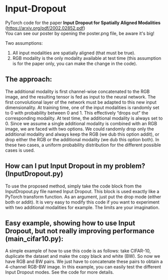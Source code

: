 # Input-Dropout
PyTorch code for the paper **Input Dropout for Spatially Aligned Modalities** (https://arxiv.org/pdf/2002.02852.pdf)<br/> 
You can see our poster by opening the poster.png file, be aware it's big!

Two assumptions:<br/>
1) All input modalities are spatially aligned (that must be true).<br/>
2) RGB modality is the only modality available at test time (this assumption is for the paper only, you can make the change in the code).

## **The approach:**<br/>
The additional modality is first channel-wise concatenated to the RGB image, and the resulting tensor is fed as input to the neural network. The first convolutional layer of the network must be adapted to this new input dimensionality. At training time, one of the input modalities is randomly set to 0 with probability between 0 and 1. This effectively “drops out” the corresponding modality. At test time, the additional modality is always set to 0. Since we assume a single additional modality is combined with an RGB image, we are faced with two options. We could randomly drop only the additional modality and always keep the RGB (we dub this option addit), or drop either the RGB or the additional modality (we dub this option both). In these two cases, a uniform probability distribution for the different possible cases is used.

## **How can I put Input Dropout in my problem? (InputDropout.py)**<br/>
To use the proposed method, simply take the code block from the InputDropout.py file named Input Dropout. This block is used exactly like a PyTorch transform function. As an argument, just put the drop mode (either both or addit). It is very easy to modify this code if you want to experiment with two additional modalities for example. The limits are your imagination.


## **Easy example, showing how to use Input Dropout, but not really improving performance (main_cifar10.py):** <br/>
A simple example of how to use this code is as follows: take CIFAR-10, duplicate the dataset and make the copy black and white (BW). So now we have RGB and BW pairs. We just have to concatenate these pairs to obtain a 4-channel RGB-BW image. In this example, you can easily test the different Input Dropout modes. See the code for more details. 

